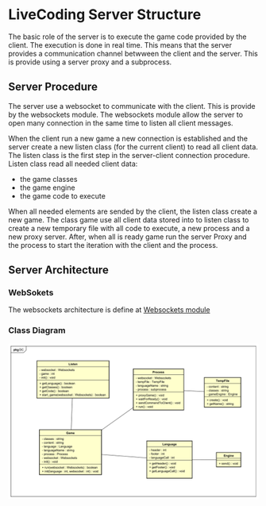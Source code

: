 # LiveCoding Server Structure

The basic role of the server is to execute the game code provided by the client. The execution is done in real time. This means that the server provides a communication channel betwween the client and the server. This is provide using a server proxy and a subprocess.

## Server Procedure
The server use a websocket to communicate with the client. This is provide by the websockets module. The websockets module allow the server to open many connection in the same time to listen all client messages.

When the client run a new game a new connection is established and the server create a new listen class (for the current client) to read all client data. The listen class is the first step in the server-client connection procedure. Listen class read all needed client data:

- the game classes
- the game engine
- the game code to execute

When all needed elements are sended by the client, the listen class create a new game. The class game use all client data stored into to listen class to create a new temporary file with all code to execute, a new process and a new proxy server. After, when all is ready game run the server Proxy and the process to start the iteration with the client and the process.
 
## Server Architecture

### WebSokets
The websockets architecture is define at [Websockets module](https://websockets.readthedocs.io/en/stable/intro.html)

### Class Diagram

![Alt text](./../diagrams/live_coding_DC.svg)

